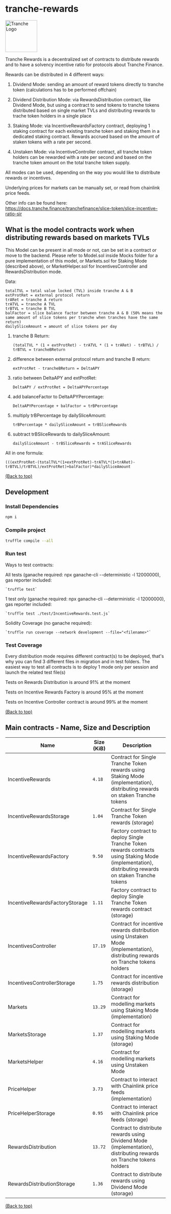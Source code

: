 # tranche-rewards

<img src="https://gblobscdn.gitbook.com/spaces%2F-MP969WsfbfQJJFgxp2K%2Favatar-1617981494187.png?alt=media" alt="Tranche Logo" width="100">

Tranche Rewards is a decentralized set of contracts to distribute rewards and to have a solvency incentive ratio for protocols about Tranche Finance.

Rewards can be distributed in 4 different ways:

1. Dividend Mode: sending an amount of reward tokens directly to tranche token (calculations has to be performed offchain)

2. Dividend Distribution Mode: via RewardsDistribution contract, like Dividend Mode, but using a contract to send tokens to tranche tokens distributed based on single market TVLs and distributing rewards to trache token holders in a single place

3. Staking Mode: via IncentiveRewardsFactory contract, deploying 1 staking contract for each existing tranche token and staking them in a dedicated staking contract. Rewards accrued based on the amount of staken tokens with a rate per second.

4. Unstaken Mode: via IncentiveController contract, all tranche token holders can be rewarded with a rate per second and based on the tranche token amount on the total tranche token supply.

All modes can be used, depending on the way you would like to distribute rewards or incentives.

Underlying prices for markets can be manually set, or read from chainlink price feeds. 

Other info can be found here: https://docs.tranche.finance/tranchefinance/slice-token/slice-incentive-ratio-sir

## What is the model contracts work when distributing rewards based on markets TVLs

This Model can be present in all mode or not, can be set in a contract or move to the backend. Please refer to Model.sol inside Mocks folder for a pure implementation of this model, or Markets.sol for Staking Mode (described above), or MarketHelper.sol for IncentivesController and RewardsDistribution mode. 

Data: 

    totalTVL = total value locked (TVL) inside tranche A & B
    extProtRet = external protocol return
    trARet = tranche A return
    trATVL = tranche A TVL
    trBTVL = tranche B TVL
    balFactor = slice balance factor between tranche A & B (50% means the same amount of slice tokens per tranche when tranches have the same return) 
    dailySliceAmount = amount of slice tokens per day


1. tranche B Return:

    `(totalTVL * (1 + extProtRet) - trATVL * (1 + trARet) - trBTVL) / trBTVL = trancheBReturn`

2. difference between external protocol return and tranche B return:

    `extProtRet - trancheBReturn = DeltaAPY`

3. ratio between DeltaAPY and extProtRet:

    `DeltaAPY / extProtRet = DeltaAPYPercentage`

4. add balanceFactor to DeltaAPYPercentage:

    `DeltaAPYPercentage + balFactor = trBPercentage`

5. multiply trBPercentage by dailySliceAmount:

    `trBPercentage * dailySliceAmount = trBSliceRewards`

6. subtract trBSliceRewards to dailySliceAmount: 

    `dailySliceAmount - trBSliceRewards = trASliceRewards`

All in one formula:

    (((extProtRet-(totalTVL*(1+extProtRet)-trATVL*(1+trARet)-trBTVL)/trBTVL)/extProtRet)+balFactor)*dailySliceAmount

[(Back to top)](#tranche-rewards)

## Development

### Install Dependencies

```bash
npm i
```

### Compile project

```bash
truffle compile --all
```

### Run test

Ways to test contracts:

All tests (ganache required: npx ganache-cli --deterministic -l 12000000), gas reporter included:

    `truffle test`   

1 test only (ganache required: npx ganache-cli --deterministic -l 12000000), gas reporter included:

    `truffle test ./test/IncentiveRewards.test.js`   

Solidity Coverage (no ganache required):

    `truffle run coverage --network development --file="<filename>"`   

### Test Coverage

Every distribution mode requires different contract(s) to be deployed, that's why you can find 3 different files in migration and in test folders. The easiest way to test all contracts is to deploy 1 mode only per session and launch the related test file(s)
    
Tests on Rewards Distribution is around 91% at the moment

Tests on Incentive Rewards Factory is around 95% at the moment

Tests on Incentive Controller contract is around 99% at the moment

[(Back to top)](#tranche-rewards)

## Main contracts - Name, Size and Description

<table>
    <thead>
      <tr>
        <th>Name</th>
        <th>Size (KiB)</th>
        <th>Description</th>
      </tr>
    </thead>
    <tbody>
        <tr>
            <td>IncentiveRewards</td>
            <td><code>4.18</code></td>
            <td>Contract for Single Tranche Token rewards using Staking Mode (implementation), distributing rewards on staken Tranche tokens</td>
        </tr>
        <tr>
            <td>IncentiveRewardsStorage</td>
            <td><code>1.04</code></td>
            <td>Contract for Single Tranche Token rewards (storage)</td>
        </tr>
        <tr>
            <td>IncentiveRewardsFactory</td>
            <td><code>9.50</code></td>
            <td>Factory contract to deploy Single Tranche Token rewards contracts using Staking Mode (implementation), distributing rewards on staken Tranche tokens</td>
        </tr>
        <tr>
            <td>IncentiveRewardsFactoryStorage</td>
            <td><code>1.11</code></td>
            <td>Factory contract to deploy Single Tranche Token rewards contract (storage)</td>
        </tr>
        <tr>
            <td>IncentivesController</td>
            <td><code>17.19</code></td>
            <td>Contract for incentive rewards distribution using Unstaken Mode (implementation), distributing rewards on Tranche tokens holders</td>
        </tr>
        <tr>
            <td>IncentivesControllerStorage</td>
            <td><code>1.75</code></td>
            <td>Contract for incentive rewards distribution (storage)</td>
        </tr>
        <tr>
            <td>Markets</td>
            <td><code>13.29</code></td>
            <td>Contract for modelling markets using Staking Mode (implementation)</td>
        </tr>
        <tr>
            <td>MarketsStorage</td>
            <td><code>1.37</code></td>
            <td>Contract for modelling markets using Staking Mode (storage)</td>
        </tr>
        <tr>
            <td>MarketsHelper</td>
            <td><code>4.16</code></td>
            <td>Contract for modelling markets using Unstaken Mode</td>
        </tr>
        <tr>
            <td>PriceHelper</td>
            <td><code>3.73</code></td>
            <td>Contract to interact with Chainlink price feeds (implementation)</td>
        </tr>
        <tr>
            <td>PriceHelperStorage</td>
            <td><code>0.95</code></td>
            <td>Contract to interact with Chainlink price feeds (storage)</td>
        </tr>
        <tr>
            <td>RewardsDistribution</td>
            <td><code>13.72</code></td>
            <td>Contract to distribute rewards using Dividend Mode (implementation), distributing rewards on Tranche tokens holders</td>
        </tr>
        <tr>
            <td>RewardsDistributionStorage</td>
            <td><code>1.36</code></td>
            <td>Contract to distribute rewards using Dividend Mode (storage)</td>
        </tr>
    </tbody>
  </table>

[(Back to top)](#tranche-rewards)